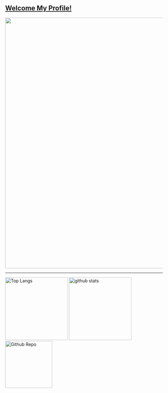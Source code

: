 <a href="https://github.com/ytleoo"><h2>Welcome My Profile!</h2></a>
<a href="https://github.com/ytleoo">
  <img width="800px" src="https://github-profile-trophy.vercel.app/?username=ytleoo&theme=dracula&no-frame=true" />
</a>

---

<div>
  <img alt="Top Langs" height="200px" src="https://github-readme-stats.vercel.app/api?username=ytleoo&count_private=true&theme=great-gatsby" />
  <img alt="github stats" height="200px" src="https://github-readme-stats.vercel.app/api/top-langs/?username=ytleoo" />
  <img alt="Github Repo" height="150px" src="https://github-readme-stats.vercel.app/api/pin?username=ytleoo&repo=starwarz-animation&theme=shades-of-purple" />
</div>
